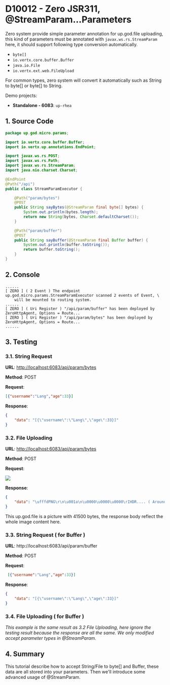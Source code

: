 # D10012 - Zero JSR311, @StreamParam...Parameters

Zero system provide simple parameter annotation for up.god.file uploading, this kind of parameters must be annotated with `javax.ws.rs.StreamParam` here, it should support following type conversion automatically.

* `byte[]`
* `io.vertx.core.buffer.Buffer`
* `java.io.File`
* `io.vertx.ext.web.FileUpload`

For common types, zero system will convert it automatically such as String to byte\[\] or byte\[\] to String.

Demo projects:

* **Standalone - 6083**: `up-rhea`

## 1. Source Code

```java
package up.god.micro.params;

import io.vertx.core.buffer.Buffer;
import io.vertx.up.annotations.EndPoint;

import javax.ws.rs.POST;
import javax.ws.rs.Path;
import javax.ws.rs.StreamParam;
import java.nio.charset.Charset;

@EndPoint
@Path("/api")
public class StreamParamExecutor {

    @Path("param/bytes")
    @POST
    public String sayBytes(@StreamParam final byte[] bytes) {
        System.out.println(bytes.length);
        return new String(bytes, Charset.defaultCharset());
    }

    @Path("param/buffer")
    @POST
    public String sayBuffer(@StreamParam final Buffer buffer) {
        System.out.println(buffer.toString());
        return buffer.toString();
    }
}
```

## 2. Console

```shell
......
[ ZERO ] ( 2 Event ) The endpoint up.god.micro.params.StreamParamExecutor scanned 2 events of Event, \
    will be mounted to routing system.
......
[ ZERO ] ( Uri Register ) "/api/param/buffer" has been deployed by ZeroHttpAgent, Options = Route...
[ ZERO ] ( Uri Register ) "/api/param/bytes" has been deployed by ZeroHttpAgent, Options = Route...
......
```

## 3. Testing

### 3.1. String Request

**URL**: [http://localhost:6083/api/param/bytes](http://localhost:6083/api/param/bytes)

**Method**: POST

**Request**:

```json
[{"username":"Lang","age":33}]
```

**Response**:

```json
{
    "data": "[{\"username\":\"Lang\",\"age\":33}]"
}
```

### 3.2. File Uploading

**URL**: [http://localhost:6083/api/param/bytes](http://localhost:6083/api/param/bytes)

**Method**: POST

**Request**:

![](/doc/image/up.god.file-uploading.png)

**Response**:

```json
{
    "data": "\ufffdPNG\r\n\u001a\n\u0000\u0000\u0000\rIHDR.... ( Around 41500 bytes )"
}
```

This up.god.file is a picture with 41500 bytes, the response body reflect the whole image content here.

### 3.3. String Request \( for Buffer \)

**URL**: http://localhost:6083/api/param/buffer

**Method**: POST

**Request**:

```json
 [{"username":"Lang","age":33}]
```

**Response**:

```json
{
    "data": "[{\"username\":\"Lang\",\"age\":33}]"
}
```

### 3.4. File Uploading \( for Buffer \)

_This example is the same result as 3.2 File Uploading, here ignore the testing result because the response are all the same. We only modified accept parameter types in @StreamParam._

## 4. Summary

This tutorial describe how to accept String/File to byte\[\] and Buffer, these data are all stored into your parameters. Then we'll introduce some advanced usage of @StreamParam.

